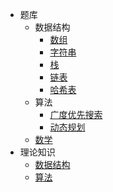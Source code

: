 * 题库
  * 数据结构
    * [数组](question-bank/array/)
    * [字符串](question-bank/string/)
    * [栈](question-bank/stack/)
    * [链表](question-bank/linked-list/)
    * [哈希表](question-bank/hash-table/)
  * 算法
    * [广度优先搜索](question-bank/breadth-first-search/)
    * [动态规划](question-bank/dynamic-programming)
  * [数学](question-bank/math/)
* 理论知识
  * [数据结构](theory/data-structure/)
  * [算法](theory/algorithm/)

